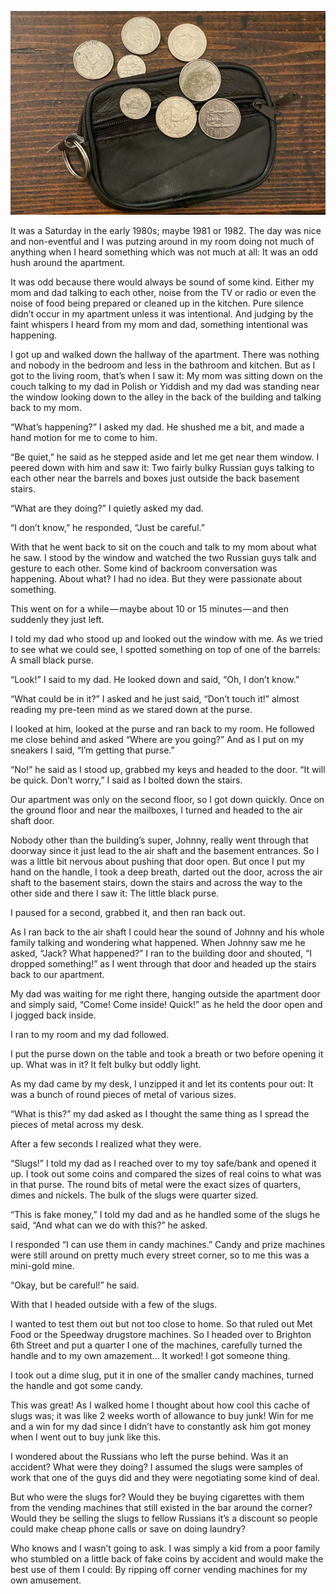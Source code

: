 <!-----
title: Bag of Slugs
description: About the time a couple of Russian guys were talking behind our building and left behind a small purse filled with slugs.
date: '2020-01-02T02:59:36.093Z'
slug: e8d158d4428c
----->

![](../img/Bag-of-Slugs-01.jpg)

It was a Saturday in the early 1980s; maybe 1981 or 1982. The day was nice and non-eventful and I was putzing around in my room doing not much of anything when I heard something which was not much at all: It was an odd hush around the apartment.

It was odd because there would always be sound of some kind. Either my mom and dad talking to each other, noise from the TV or radio or even the noise of food being prepared or cleaned up in the kitchen. Pure silence didn’t occur in my apartment unless it was intentional. And judging by the faint whispers I heard from my mom and dad, something intentional was happening.

I got up and walked down the hallway of the apartment. There was nothing and nobody in the bedroom and less in the bathroom and kitchen. But as I got to the living room, that’s when I saw it: My mom was sitting down on the couch talking to my dad in Polish or Yiddish and my dad was standing near the window looking down to the alley in the back of the building and talking back to my mom.

“What’s happening?” I asked my dad. He shushed me a bit, and made a hand motion for me to come to him.

“Be quiet,” he said as he stepped aside and let me get near them window. I peered down with him and saw it: Two fairly bulky Russian guys talking to each other near the barrels and boxes just outside the back basement stairs.

“What are they doing?” I quietly asked my dad.

“I don’t know,” he responded, “Just be careful.”

With that he went back to sit on the couch and talk to my mom about what he saw. I stood by the window and watched the two Russian guys talk and gesture to each other. Some kind of backroom conversation was happening. About what? I had no idea. But they were passionate about something.

This went on for a while — maybe about 10 or 15 minutes — and then suddenly they just left.

I told my dad who stood up and looked out the window with me. As we tried to see what we could see, I spotted something on top of one of the barrels: A small black purse.

“Look!” I said to my dad. He looked down and said, “Oh, I don’t know.”

“What could be in it?” I asked and he just said, “Don’t touch it!” almost reading my pre-teen mind as we stared down at the purse.

I looked at him, looked at the purse and ran back to my room. He followed me close behind and asked “Where are you going?” And as I put on my sneakers I said, “I’m getting that purse.”

“No!” he said as I stood up, grabbed my keys and headed to the door. “It will be quick. Don’t worry,” I said as I bolted down the stairs.

Our apartment was only on the second floor, so I got down quickly. Once on the ground floor and near the mailboxes, I turned and headed to the air shaft door.

Nobody other than the building’s super, Johnny, really went through that doorway since it just lead to the air shaft and the basement entrances. So I was a little bit nervous about pushing that door open. But once I put my hand on the handle, I took a deep breath, darted out the door, across the air shaft to the basement stairs, down the stairs and across the way to the other side and there I saw it: The little black purse.

I paused for a second, grabbed it, and then ran back out.

As I ran back to the air shaft I could hear the sound of Johnny and his whole family talking and wondering what happened. When Johnny saw me he asked, “Jack? What happened?” I ran to the building door and shouted, “I dropped something!” as I went through that door and headed up the stairs back to our apartment.

My dad was waiting for me right there, hanging outside the apartment door and simply said, “Come! Come inside! Quick!” as he held the door open and I jogged back inside.

I ran to my room and my dad followed.

I put the purse down on the table and took a breath or two before opening it up. What was in it? It felt bulky but oddly light.

As my dad came by my desk, I unzipped it and let its contents pour out: It was a bunch of round pieces of metal of various sizes.

“What is this?” my dad asked as I thought the same thing as I spread the pieces of metal across my desk.

After a few seconds I realized what they were.

“Slugs!” I told my dad as I reached over to my toy safe/bank and opened it up. I took out some coins and compared the sizes of real coins to what was in that purse. The round bits of metal were the exact sizes of quarters, dimes and nickels. The bulk of the slugs were quarter sized.

“This is fake money,” I told my dad and as he handled some of the slugs he said, “And what can we do with this?” he asked.

I responded “I can use them in candy machines.” Candy and prize machines were still around on pretty much every street corner, so to me this was a mini-gold mine.

“Okay, but be careful!” he said.

With that I headed outside with a few of the slugs.

I wanted to test them out but not too close to home. So that ruled out Met Food or the Speedway drugstore machines. So I headed over to Brighton 6th Street and put a quarter I one of the machines, carefully turned the handle and to my own amazement… It worked! I got someone thing.

I took out a dime slug, put it in one of the smaller candy machines, turned the handle and got some candy.

This was great! As I walked home I thought about how cool this cache of slugs was; it was like 2 weeks worth of allowance to buy junk! Win for me and a win for my dad since I didn’t have to constantly ask him got money when I went out to buy junk like this.

I wondered about the Russians who left the purse behind. Was it an accident? What were they doing? I assumed the slugs were samples of work that one of the guys did and they were negotiating some kind of deal.

But who were the slugs for? Would they be buying cigarettes with them from the vending machines that still existed in the bar around the corner? Would they be selling the slugs to fellow Russians it’s a discount so people could make cheap phone calls or save on doing laundry?

Who knows and I wasn’t going to ask. I was simply a kid from a poor family who stumbled on a little back of fake coins by accident and would make the best use of them I could: By ripping off corner vending machines for my own amusement.
